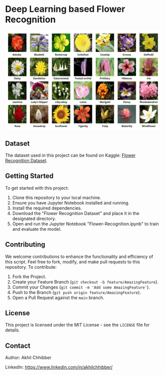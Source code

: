 # Deep Learning based Flower Recognition
<p align="center">
  <img src="https://github.com/akhilchibber/Flower-Recognition/blob/main/Flowers.png?raw=true" alt="earthml Logo">
</p>

## Dataset
The dataset used in this project can be found on Kaggle: [Flower Recognition Dataset](https://www.kaggle.com/datasets/alxmamaev/flowers-recognition). 

## Getting Started
To get started with this project:

1. Clone this repository to your local machine.
2. Ensure you have Jupyter Notebook installed and running.
3. Install the required dependencies.
4. Download the "Flower Recognition Dataset" and place it in the designated directory.
5. Open and run the Jupyter Notebook "Flower-Recognition.ipynb" to train and evaluate the model.

## Contributing
We welcome contributions to enhance the functionality and efficiency of this script. Feel free to fork, modify, and make pull requests to this repository. To contribute:

1. Fork the Project.
2. Create your Feature Branch (`git checkout -b feature/AmazingFeature`).
3. Commit your Changes (`git commit -m 'Add some AmazingFeature'`).
4. Push to the Branch (`git push origin feature/AmazingFeature`).
5. Open a Pull Request against the `main` branch.

## License

This project is licensed under the MIT License - see the `LICENSE` file for details.

## Contact

Author: Akhil Chhibber

LinkedIn: https://www.linkedin.com/in/akhilchhibber/
